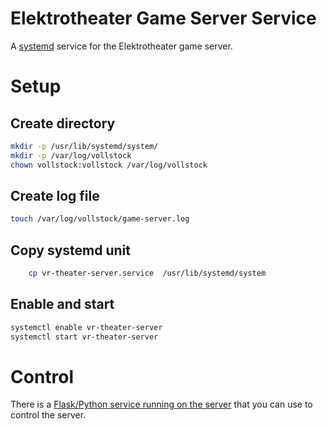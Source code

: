 # Elektrotheater Game Server Service

A [systemd](https://systemd.io/) service for the Elektrotheater game server.


# Setup

## Create directory

```bash
mkdir -p /usr/lib/systemd/system/
mkdir -p /var/log/vollstock
chown vollstock:vollstock /var/log/vollstock
```

## Create log file

```bash
touch /var/log/vollstock/game-server.log
```

## Copy systemd unit

```bash
    cp vr-theater-server.service  /usr/lib/systemd/system
```

## Enable and start

```bash
systemctl enable vr-theater-server
systemctl start vr-theater-server
```

# Control

There is a [Flask/Python service running on the server](https://github.com/Staatstheater-Augsburg/VR-Hub-Server-Control) that you can use to control the server.